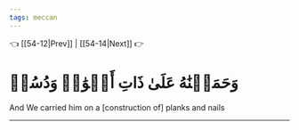 ```yaml
---
tags: meccan
---
```


👈 [[54-12|Prev]] | [[54-14|Next]] 👉

# وَحَمَلۡنَٰهُ عَلَىٰ ذَاتِ أَلۡوَٰحٖ وَدُسُرٖ

And We carried him on a [construction of] planks and nails

---


